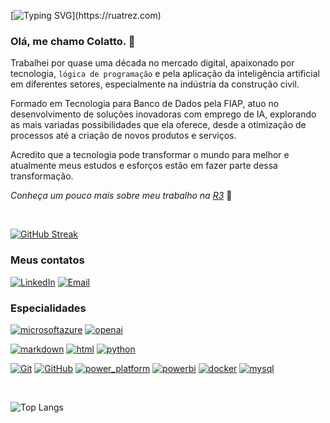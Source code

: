 [![Typing SVG](https://readme-typing-svg.demolab.com?font=Fira+Code&size=30&pause=1000&color=04D3F7&random=false&width=435&lines=Build+Your+Future!)](https://ruatrez.com)

### Olá, me chamo **Colatto**. 🧊

Trabalhei por quase uma década no mercado digital, apaixonado por tecnologia, `lógica de programação` e pela aplicação da inteligência artificial em diferentes setores, especialmente na indústria da construção civil.

Formado em Tecnologia para Banco de Dados pela FIAP, atuo no desenvolvimento de soluções inovadoras com emprego de IA, explorando as mais variadas possibilidades que ela oferece, desde a otimização de processos até a criação de novos produtos e serviços.

Acredito que a tecnologia pode transformar o mundo para melhor e atualmente meus estudos e esforços estão em fazer parte dessa transformação.

*Conheça um pouco mais sobre meu trabalho na [R3](https://ruatrez.com)* 🌱

<br>

[![GitHub Streak](https://streak-stats.demolab.com?user=colatto&theme=black-ice&locale=pt_BR&date_format=j%20M%5B%20Y%5D&card_width=519)](https://ruatrez.com)

### Meus contatos

[![LinkedIn](https://img.shields.io/badge/LinkedIn-222?style=for-the-badge&logo=linkedin&logoColor=0E76A8)](https://www.linkedin.com/in/colatto/) [![Email](https://img.shields.io/badge/email-222?style=for-the-badge&logo=gmail&logoColor=orange)](mailto:colatto@ruatrez.com)

### Especialidades

[![microsoftazure](https://img.shields.io/badge/azure_ai-blue?style=for-the-badge&logo=microsoftazure)](https://learn.microsoft.com/en-us/azure/ai-services/) [![openai](https://img.shields.io/badge/chatgpt-222?style=for-the-badge&logo=openai)](https://platform.openai.com/docs/introduction)

[![markdown](https://img.shields.io/badge/markdown-222?style=for-the-badge&logo=markdown)](https://www.markdownguide.org/) [![html](https://img.shields.io/badge/html-222?style=for-the-badge&logo=html5)](https://html.spec.whatwg.org/) [![python](https://img.shields.io/badge/python-222?style=for-the-badge&logo=python)](https://docs.python.org/3/)

[![Git](https://img.shields.io/badge/Git-222?style=for-the-badge&logo=git&logoColor=E94D5F)](https://git-scm.com/doc) [![GitHub](https://img.shields.io/badge/GitHub-222?style=for-the-badge&logo=github&logoColor=30A3DC)](https://docs.github.com/) [![power_platform](https://img.shields.io/badge/power_platform-blue?style=for-the-badge&logo=microsoft)](https://learn.microsoft.com/en-us/power-platform/) [![powerbi](https://img.shields.io/badge/power_bi-222?style=for-the-badge&logo=powerbi)](https://learn.microsoft.com/en-us/power-bi/) [![docker](https://img.shields.io/badge/docker-222?style=for-the-badge&logo=docker)](https://docs.docker.com/) [![mysql](https://img.shields.io/badge/mysql-222?style=for-the-badge&logo=mysql)](https://dev.mysql.com/doc/)



<br>

![Top Langs](https://github-readme-stats-git-masterrstaa-rickstaa.vercel.app/api/top-langs/?username=colatto&layout=compact&bg_color=000&border_color=FFF&title_color=ffffff&text_color=FFF)
